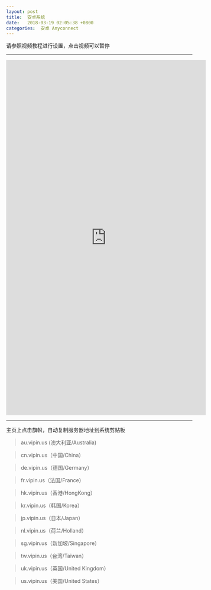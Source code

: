 ```yaml
---
layout: post
title:  安卓系统
date:   2018-03-19 02:05:38 +0800
categories:  安卓 Anyconnect
---
```


请参照视频教程进行设置，点击视频可以暂停

****
<iframe width="540" height="960" src="http://docs.vpnpro.me/files/Android.mp4" frameborder="0" allow="autoplay; encrypted-media" allowfullscreen></iframe>

****

主页上点击旗帜，自动复制服务器地址到系统剪贴板

>au.vipin.us (澳大利亚/Australia)

>cn.vipin.us（中国/China）

>de.vipin.us（德国/Germany）

>fr.vipin.us（法国/France）

>hk.vipin.us（香港/HongKong）

>kr.vipin.us（韩国/Korea）

>jp.vipin.us（日本/Japan）

>nl.vipin.us（荷兰/Holland）

>sg.vipin.us（新加坡/Singapore）

>tw.vipin.us（台湾/Taiwan）

>uk.vipin.us（英国/United Kingdom）

>us.vipin.us（美国/United States）
